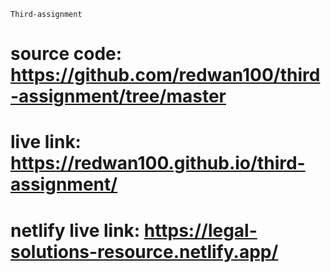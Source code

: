```
Third-assignment
```
# source code: https://github.com/redwan100/third-assignment/tree/master
# live link: https://redwan100.github.io/third-assignment/
# netlify live link: https://legal-solutions-resource.netlify.app/
